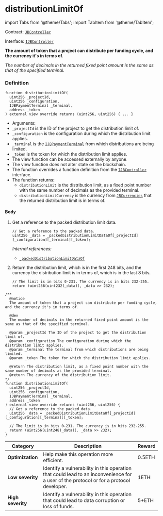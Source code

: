 # distributionLimitOf

import Tabs from '@theme/Tabs';
import TabItem from '@theme/TabItem';

Contract: [`JBController`](/docs/dev/v3/deprecated/or-controllers/jbcontroller/README.md)​‌

Interface: [`IJBController`](/docs/dev/v3/interfaces/ijbcontroller.md)

<Tabs>
<TabItem value="Step by step" label="Step by step">

**The amount of token that a project can distribute per funding cycle, and the currency it's in terms of.**

_The number of decimals in the returned fixed point amount is the same as that of the specified terminal._

### Definition

```
function distributionLimitOf(
  uint256 _projectId,
  uint256 _configuration,
  IJBPaymentTerminal _terminal,
  address _token
) external view override returns (uint256, uint256) { ... }
```

* Arguments:
* `_projectId` is the ID of the project to get the distribution limit of.
* `_configuration` is the configuration during which the distribution limit applies.
* `_terminal` is the [`IJBPaymentTerminal`](/docs/dev/v3/api/interfaces/ijbpaymentterminal.md) from which distributions are being limited.
* `_token` is the token for which the distribution limit applies.
* The view function can be accessed externally by anyone.
* The view function does not alter state on the blockchain.
* The function overrides a function definition from the [`IJBController`](/docs/dev/v3/interfaces/ijbcontroller.md) interface.
* The function returns:
  * `distributionLimit` is the distribution limit, as a fixed point number with the same number of decimals as the provided terminal.
  * `distributionLimitCurrency` is the currency from [`JBCurrencies`](/docs/dev/v3/api/libraries/jbcurrencies.md) that the returned distribution limit is in terms of.

#### Body

1.  Get a reference to the packed distribution limit data.

    ```
    // Get a reference to the packed data.
    uint256 _data = _packedDistributionLimitDataOf[_projectId][_configuration][_terminal][_token];
    ```

    _Internal references:_

    * [`_packedDistributionLimitDataOf`](/docs/dev/v3/deprecated/or-controllers/jbcontroller/properties/-_packeddistributionlimitdataof.md)
2.  Return the distribution limit, which is in the first 248 bits, and the currency the distribution limit is in terms of, which is in the last 8 bits.

    ```
    // The limit is in bits 0-231. The currency is in bits 232-255.
    return (uint256(uint232(_data)), _data >> 232);
    ```

</TabItem>

<TabItem value="Code" label="Code">

```
/**
  @notice
  The amount of token that a project can distribute per funding cycle, and the currency it's in terms of.

  @dev
  The number of decimals in the returned fixed point amount is the same as that of the specified terminal.

  @param _projectId The ID of the project to get the distribution limit of.
  @param _configuration The configuration during which the distribution limit applies.
  @param _terminal The terminal from which distributions are being limited.
  @param _token The token for which the distribution limit applies.

  @return The distribution limit, as a fixed point number with the same number of decimals as the provided terminal.
  @return The currency of the distribution limit.
*/
function distributionLimitOf(
  uint256 _projectId,
  uint256 _configuration,
  IJBPaymentTerminal _terminal,
  address _token
) external view override returns (uint256, uint256) {
  // Get a reference to the packed data.
  uint256 _data = _packedDistributionLimitDataOf[_projectId][_configuration][_terminal][_token];

  // The limit is in bits 0-231. The currency is in bits 232-255.
  return (uint256(uint248(_data)), _data >> 232);
}
```

</TabItem>

<TabItem value="Bug bounty" label="Bug bounty">

| Category          | Description                                                                                                                            | Reward |
| ----------------- | -------------------------------------------------------------------------------------------------------------------------------------- | ------ |
| **Optimization**  | Help make this operation more efficient.                                                                                               | 0.5ETH |
| **Low severity**  | Identify a vulnerability in this operation that could lead to an inconvenience for a user of the protocol or for a protocol developer. | 1ETH   |
| **High severity** | Identify a vulnerability in this operation that could lead to data corruption or loss of funds.                                        | 5+ETH  |

</TabItem>
</Tabs>

